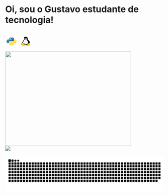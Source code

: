 # Oi, sou o Gustavo estudante de tecnologia!



<div valign="top"><br>
  <img align="center" alt="Python" height="30" width="40" src="https://raw.githubusercontent.com/devicons/devicon/master/icons/python/python-original.svg">
  <img align="center" alt="linux" height="30" width="40" src="https://raw.githubusercontent.com/devicons/devicon/master/icons/linux/linux-original.svg">
</div><br>

<img align="center" height="300" width="400" src="https://cdn.discordapp.com/attachments/1102560548069060640/1102653888257081354/image.png">


<div>
  <a href="https://github.com/cyberGusx">
    <img height="150em" src="https://github-readme-stats.vercel.app/api/top-langs/?username=cyberGusx&theme=dracula&hide_border=false&&layout=compact"/>
  </a>
</div>

![Snake animation](https://github.com/ellen2121/ellen2121/blob/output/github-contribution-grid-snake.svg)
